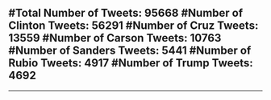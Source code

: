 #Total Number of Tweets: 95668 
#Number of Clinton Tweets: 56291
#Number of Cruz Tweets: 13559
#Number of Carson Tweets: 10763
#Number of Sanders Tweets: 5441
#Number of Rubio Tweets: 4917
#Number of Trump Tweets: 4692
---
---
